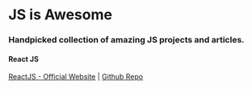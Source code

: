 # JS is Awesome

### Handpicked collection of amazing JS projects and articles.

#### React JS

[ReactJS - Official Website](http://facebook.github.io/react/) | [Github Repo](https://github.com/facebook/react)